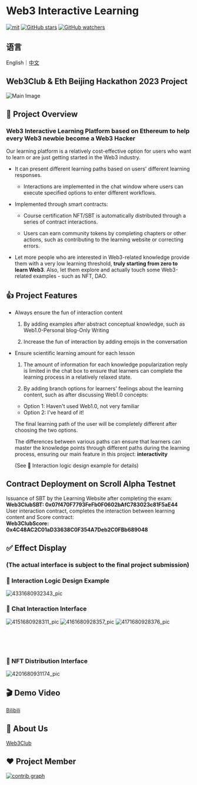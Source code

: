 # Web3 Interactive Learning

[![mit](https://img.shields.io/github/license/Web3-Club/Web3-Interactive-Learning?style=flat-square)](https://github.com/Web3-Club/Web3-Interactive-Learning/) [![GitHub stars](https://img.shields.io/github/stars/Web3-Club/Web3-Interactive-Learning.svg?style=social&label=Stars)](https://github.com/Web3-Club/Web3-Interactive-Learning) [![GitHub watchers](https://img.shields.io/github/watchers/Web3-Club/Web3-Interactive-Learning.svg?style=social&label=Watch)](https://github.com/Web3-Club/Blockchain-Developer-roadmap_Chinese)


## 语言

English｜[中文](https://github.com/Web3-Club/Web3-Interactive-Learning/blob/main/README.md)


## Web3Club & Eth Beijing Hackathon 2023 Project

<img alt="Main Image" src="https://user-images.githubusercontent.com/76860915/229789325-103fd1d1-def6-4c96-88fa-46fb8f4b5762.png"/>


## 🔖 Project Overview

### Web3 Interactive Learning Platform based on Ethereum to help every Web3 newbie become a Web3 Hacker

Our learning platform is a relatively cost-effective option for users who want to learn or are just getting started in the Web3 industry.

  - It can present different learning paths based on users' different learning responses.
  
    - Interactions are implemented in the chat window where users can execute specified options to enter different workflows.


  - Implemented through smart contracts:
  
    - Course certification NFT/SBT is automatically distributed through a series of contract interactions.


    - Users can earn community tokens by completing chapters or other actions, such as contributing to the learning website or correcting errors.


  - Let more people who are interested in Web3-related knowledge provide them with a very low learning threshold, **truly starting from zero to learn Web3**. Also, let them explore and actually touch some Web3-related examples - such as NFT, DAO.


  
## 👍 Project Features

- Always ensure the fun of interaction content

   1. By adding examples after abstract conceptual knowledge, such as Web1.0-Personal blog-Only Writing
   
   2. Increase the fun of interaction by adding emojis in the conversation

- Ensure scientific learning amount for each lesson

   1. The amount of information for each knowledge popularization reply is limited in the chat box to ensure that learners can complete the learning process in a relatively relaxed state.

   2. By adding branch options for learners' feelings about the learning content, such as after discussing Web1.0 concepts:

     - Option 1: Haven't used Web1.0, not very familiar
     - Option 2: I've heard of it!

   The final learning path of the user will be completely different after choosing the two options. 

   The differences between various paths can ensure that learners can master the knowledge points through different paths during the learning process, ensuring our main feature in this project: **interactivity**

   (See 🔧 Interaction logic design example for details)

## Contract Deployment on Scroll Alpha Testnet <br>
Issuance of SBT by the Learning Website after completing the exam:<br>
**Web3ClubSBT: 0x07f470F7793FeFb0F0602bAfC783023c81F5aE44** <br>
User interaction contract, completes the interaction between learning content and Score contract:<br>
**Web3ClubScore: 0x4C48AC2C01aD33638C0F354A7Deb2C0FBb689048**<br>
  
## ✅ Effect Display
### **(The actual interface is subject to the final project submission)**

### 🔧 Interaction Logic Design Example
![4331680932343_pic](https://user-images.githubusercontent.com/76860915/230705795-71ade625-daa8-496a-98b3-e8fd5976db9b.jpg)


### 💬 Chat Interaction Interface
![4151680928311_pic](https://user-images.githubusercontent.com/76860915/230707099-ac3c45b0-6774-403a-b0b3-0e8ea9488739.jpg)
![4161680928357_pic](https://user-images.githubusercontent.com/76860915/230707103-bc41f8cd-5b9a-474f-bb3b-c5b2ad576334.jpg)
![4171680928376_pic](https://user-images.githubusercontent.com/76860915/230707108-409c75fe-db98-4867-9ca7-3663cade9848.jpg)


<br>
<br>
<br>

### 🌆 NFT Distribution Interface
![4201680931174_pic](https://user-images.githubusercontent.com/76860915/230707111-e37e3c7b-9b80-4ba9-9515-030cb089091a.jpg)

## 🎬 Demo Video
[Bilibili](https://www.bilibili.com/video/BV1PM4y117Ab/)

## 👷 About Us
[Web3Club](https://github.com/Web3-Club/Intro.)


## ❤️ Project Member
[![contrib graph](https://contrib.rocks/image?repo=Web3-Club/Web3-Interactive-Learning)](https://github.com/Web3-Club/Web3-Interactive-Learning/graphs/contributors)
